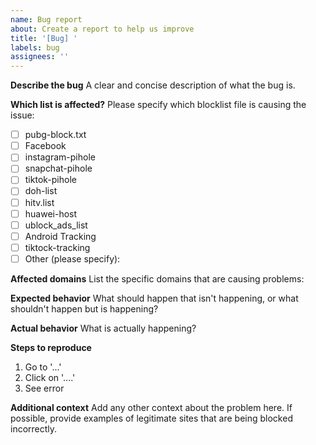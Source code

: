 ```yaml
---
name: Bug report
about: Create a report to help us improve
title: '[Bug] '
labels: bug
assignees: ''
---
```


**Describe the bug**
A clear and concise description of what the bug is.

**Which list is affected?**
Please specify which blocklist file is causing the issue:

- [ ] pubg-block.txt
- [ ] Facebook
- [ ] instagram-pihole
- [ ] snapchat-pihole
- [ ] tiktok-pihole
- [ ] doh-list
- [ ] hitv.list
- [ ] huawei-host
- [ ] ublock_ads_list
- [ ] Android Tracking
- [ ] tiktock-tracking
- [ ] Other (please specify):

**Affected domains**
List the specific domains that are causing problems:

**Expected behavior**
What should happen that isn't happening, or what shouldn't happen but is happening?

**Actual behavior**
What is actually happening?

**Steps to reproduce**

1. Go to '...'
2. Click on '....'
3. See error

**Additional context**
Add any other context about the problem here. If possible, provide examples of legitimate sites that are being blocked incorrectly.